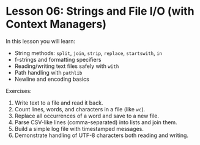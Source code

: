 # Lesson 06: Strings and File I/O (with Context Managers)

In this lesson you will learn:
- String methods: `split`, `join`, `strip`, `replace`, `startswith`, `in`
- f-strings and formatting specifiers
- Reading/writing text files safely with `with`
- Path handling with `pathlib`
- Newline and encoding basics

Exercises:
1) Write text to a file and read it back.
2) Count lines, words, and characters in a file (like `wc`).
3) Replace all occurrences of a word and save to a new file.
4) Parse CSV-like lines (comma-separated) into lists and join them.
5) Build a simple log file with timestamped messages.
6) Demonstrate handling of UTF-8 characters both reading and writing.
